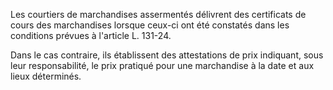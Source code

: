 Les courtiers de marchandises assermentés délivrent des certificats de cours des marchandises lorsque ceux-ci ont été constatés dans les conditions prévues à l'article L. 131-24.   

  
Dans le cas contraire, ils établissent des attestations de prix indiquant, sous leur responsabilité, le prix pratiqué pour une marchandise à la date et aux lieux déterminés.